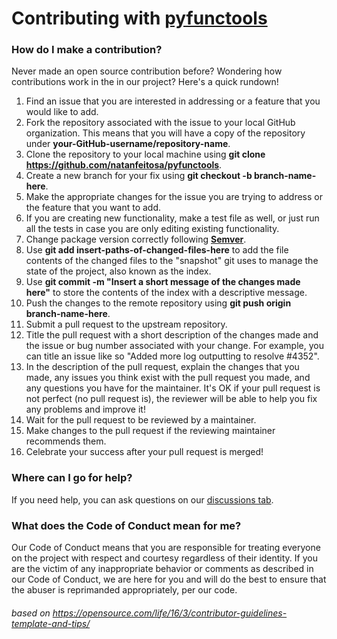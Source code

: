 # Contributing with [pyfunctools](https://github.com/natanfeitosa/pyfunctools/)

### How do I make a contribution?

Never made an open source contribution before? Wondering how contributions work in the in our project? Here's a quick rundown!

1.  Find an issue that you are interested in addressing or a feature that you would like to add.
2.  Fork the repository associated with the issue to your local GitHub organization. This means that you will have a copy of the repository under  **your-GitHub-username/repository-name**.
3.  Clone the repository to your local machine using  **git clone  <https://github.com/natanfeitosa/pyfunctools>**.
4.  Create a new branch for your fix using  **git checkout -b branch-name-here**.
5.  Make the appropriate changes for the issue you are trying to address or the feature that you want to add.
6. If you are creating new functionality, make a test file as well, or just run all the tests in case you are only editing existing functionality.
7. Change package version correctly following **[Semver](https://semver.org/)**.
8.  Use  **git add insert-paths-of-changed-files-here**  to add the file contents of the changed files to the "snapshot" git uses to manage the state of the project, also known as the index.
9.  Use  **git commit -m "Insert a short message of the changes made here"**  to store the contents of the index with a descriptive message.
10.  Push the changes to the remote repository using  **git push origin branch-name-here**.
11.  Submit a pull request to the upstream repository.
12.  Title the pull request with a short description of the changes made and the issue or bug number associated with your change. For example, you can title an issue like so "Added more log outputting to resolve #4352".
13.  In the description of the pull request, explain the changes that you made, any issues you think exist with the pull request you made, and any questions you have for the maintainer. It's OK if your pull request is not perfect (no pull request is), the reviewer will be able to help you fix any problems and improve it!
14.  Wait for the pull request to be reviewed by a maintainer.
15.  Make changes to the pull request if the reviewing maintainer recommends them.
16.  Celebrate your success after your pull request is merged!

### Where can I go for help?

If you need help, you can ask questions on our [discussions tab](https://github.com/natanfeitosa/pyfunctools/discussions/new).

### What does the Code of Conduct mean for me?

Our Code of Conduct means that you are responsible for treating everyone on the project with respect and courtesy regardless of their identity. If you are the victim of any inappropriate behavior or comments as described in our Code of Conduct, we are here for you and will do the best to ensure that the abuser is reprimanded appropriately, per our code.

###### based on <https://opensource.com/life/16/3/contributor-guidelines-template-and-tips/>
